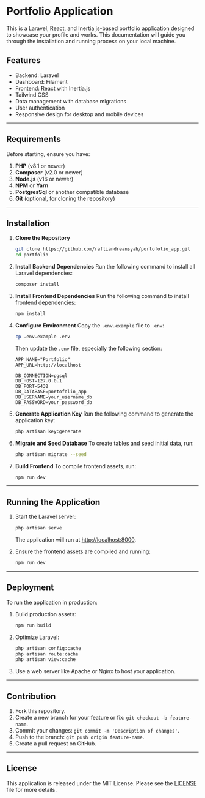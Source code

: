 # Portfolio Application

This is a Laravel, React, and Inertia.js-based portfolio application designed to showcase your profile and works. This documentation will guide you through the installation and running process on your local machine.

## Features
- Backend: Laravel
- Dashboard: Filament
- Frontend: React with Inertia.js
- Tailwind CSS
- Data management with database migrations
- User authentication
- Responsive design for desktop and mobile devices

---

## Requirements

Before starting, ensure you have:

1. **PHP** (v8.1 or newer)
2. **Composer** (v2.0 or newer)
3. **Node.js** (v16 or newer)
4. **NPM** or **Yarn**
5. **PostgresSql** or another compatible database
6. **Git** (optional, for cloning the repository)

---

## Installation

1. **Clone the Repository**
   ```bash
   git clone https://github.com/rafliandreansyah/portofolio_app.git
   cd portfolio
   ```

2. **Install Backend Dependencies**
   Run the following command to install all Laravel dependencies:
   ```bash
   composer install
   ```

3. **Install Frontend Dependencies**
   Run the following command to install frontend dependencies:
   ```bash
   npm install
   ```

4. **Configure Environment**
   Copy the `.env.example` file to `.env`:
   ```bash
   cp .env.example .env
   ```
   Then update the `.env` file, especially the following section:
   ```env
   APP_NAME="Portfolio"
   APP_URL=http://localhost

   DB_CONNECTION=pgsql
   DB_HOST=127.0.0.1
   DB_PORT=5432
   DB_DATABASE=portofolio_app
   DB_USERNAME=your_username_db
   DB_PASSWORD=your_password_db
   ```

5. **Generate Application Key**
   Run the following command to generate the application key:
   ```bash
   php artisan key:generate
   ```

6. **Migrate and Seed Database**
   To create tables and seed initial data, run:
   ```bash
   php artisan migrate --seed
   ```

7. **Build Frontend**
   To compile frontend assets, run:
   ```bash
   npm run dev
   ```

---

## Running the Application

1. Start the Laravel server:
   ```bash
   php artisan serve
   ```
   The application will run at [http://localhost:8000](http://localhost:8000).

2. Ensure the frontend assets are compiled and running:
   ```bash
   npm run dev
   ```

---

## Deployment

To run the application in production:

1. Build production assets:
   ```bash
   npm run build
   ```

2. Optimize Laravel:
   ```bash
   php artisan config:cache
   php artisan route:cache
   php artisan view:cache
   ```

3. Use a web server like Apache or Nginx to host your application.

---

## Contribution

1. Fork this repository.
2. Create a new branch for your feature or fix: `git checkout -b feature-name`.
3. Commit your changes: `git commit -m 'Description of changes'`.
4. Push to the branch: `git push origin feature-name`.
5. Create a pull request on GitHub.

---

## License
This application is released under the MIT License. Please see the [LICENSE](./LICENSE) file for more details.

